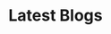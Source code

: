 ---
title: Latest Blogs
description: Features productivity, tips, inspiration and strategies for massive profits. Find out how to set up a successful blog or how to make yours even better!
---